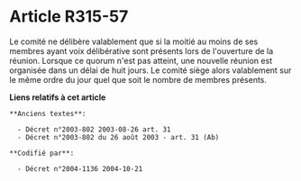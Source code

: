 # Article R315-57

Le comité ne délibère valablement que si la moitié au moins de ses membres ayant voix délibérative sont présents lors de
l'ouverture de la réunion. Lorsque ce quorum n'est pas atteint, une nouvelle réunion est organisée dans un délai de huit
jours. Le comité siège alors valablement sur le même ordre du jour quel que soit le nombre de membres présents.

**Liens relatifs à cet article**

	**Anciens textes**:

	  - Décret n°2003-802 2003-08-26 art. 31
	  - Décret n°2003-802 du 26 août 2003 - art. 31 (Ab)

	**Codifié par**:

	  - Décret n°2004-1136 2004-10-21
